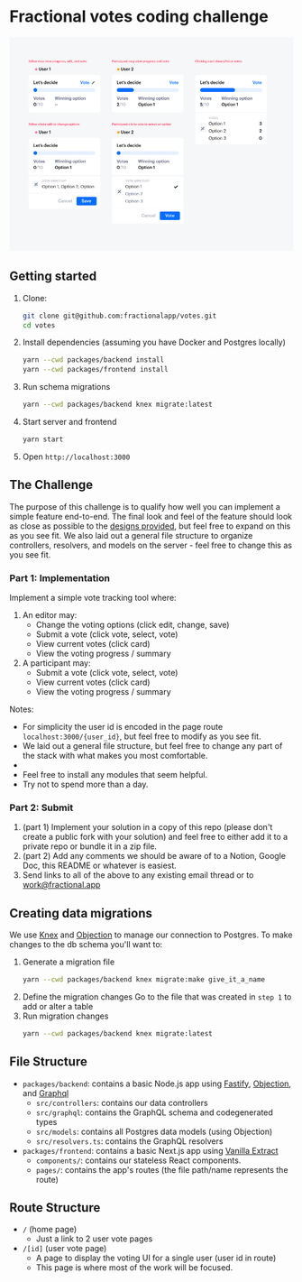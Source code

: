 # Fractional votes coding challenge
![Votes design](/assets/mocks.png)

## Getting started
1. Clone:
    ```bash
    git clone git@github.com:fractionalapp/votes.git
    cd votes
    ```
2. Install dependencies (assuming you have Docker and Postgres locally)
   ```bash
   yarn --cwd packages/backend install
   yarn --cwd packages/frontend install
   ```
2. Run schema migrations
   ```bash
   yarn --cwd packages/backend knex migrate:latest
   ```
3. Start server and frontend
   ```bash
   yarn start
   ```
3. Open `http://localhost:3000`

## The Challenge

The purpose of this challenge is to qualify how well you can implement a simple feature end-to-end. The final look and feel of the feature should look as close as possible to the [designs provided](https://www.figma.com/file/iAWZnQpFxeIZyn7uqqKbsk/Interview?node-id=1%3A1985), but feel free to expand on this as you see fit. We also laid out a general file structure to organize controllers, resolvers, and models on the server - feel free to change this as you see fit.


### Part 1: Implementation

Implement a simple vote tracking tool where:
1. An editor may:
    - Change the voting options (click edit, change, save)
    - Submit a vote (click vote, select, vote)
    - View current votes (click card)
    - View the voting progress / summary
2. A participant may:
    - Submit a vote (click vote, select, vote)
    - View current votes (click card)
    - View the voting progress / summary

Notes:
- For simplicity the user id is encoded in the page route `localhost:3000/{user_id}`, but feel free to modify as you see fit.
- We laid out a general file structure, but feel free to change any part of the stack with what makes you most comfortable.
- 
- Feel free to install any modules that seem helpful.
- Try not to spend more than a day.

### Part 2: Submit

1. (part 1) Implement your solution in a copy of this repo (please don't create a public fork with your solution) and feel free to either add it to a private repo or bundle it in a zip file.
2. (part 2) Add any comments we should be aware of to a Notion, Google Doc, this README or whatever is easiest.
3. Send links to all of the above to any existing email thread or to [work@fractional.app](mailto:work@fractional.app)

## Creating data migrations
We use [Knex](https://knexjs.org/) and [Objection](https://vincit.github.io/objection.js/) to manage our connection to Postgres.
To make changes to the db schema you'll want to:
1. Generate a migration file
    ```bash
    yarn --cwd packages/backend knex migrate:make give_it_a_name
    ```
2. Define the migration changes
    Go to the file that was created in `step 1` to add or alter a table
3. Run migration changes
    ```bash
    yarn --cwd packages/backend knex migrate:latest
    ```

## File Structure

- `packages/backend`: contains a basic Node.js app using [Fastify](https://www.fastify.io/), [Objection](https://vincit.github.io/objection.js/), and [Graphql](https://mercurius.dev/#/)
  - `src/controllers`: contains our data controllers
  - `src/graphql`: contains the GraphQL schema and codegenerated types
  - `src/models`: contains all Postgres data models (using Objection)
  - `src/resolvers.ts`: contains the GraphQL resolvers
- `packages/frontend`: contains a basic Next.js app using [Vanilla Extract](https://vanilla-extract.style/)
  - `components/`: contains our stateless React components.
  - `pages/`: contains the app's routes (the file path/name represents the route)

## Route Structure

- `/` (home page)
  - Just a link to 2 user vote pages
- `/[id]` (user vote page)
  - A page to display the voting UI for a single user (user id in route)
  - This page is where most of the work will be focused.
